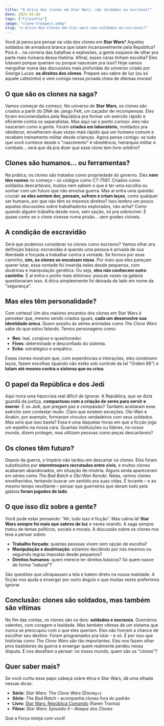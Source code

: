 ```yaml
---
title: "A ética dos clones em Star Wars: são soldados ou escravos?"
date: 2025-05-06
tags: ["Filosofia"]
image: "clone-troopers.webp"
slug: "a-etica-dos-clones-em-star-wars-sao-soldados-ou-escravos?"
---
```


Você já parou pra pensar na vida dos clones em **Star Wars**? Aqueles soldados de armadura branca que lutam incansavelmente pela República? Pois é… na correria das batalhas e explosões, a gente esquece de olhar pra parte mais humana dessa história. Afinal, esses caras tinham escolha? Eles lutavam porque queriam ou porque nasceram pra isso? Hoje vamos mergulhar numa das discussões mais profundas do universo criado por George Lucas: **os direitos dos clones**. Prepare seu sabre de luz (ou só aquele cafezinho) e vem comigo nessa jornada cheia de dilemas morais!

## O que são os clones na saga?

Vamos começar do começo. No universo de **Star Wars**, os clones são criados a partir do DNA de Jango Fett, um caçador de recompensas. Eles foram encomendados pela República pra formar um exército rápido e eficiente contra os separatistas. Mas aqui vai o ponto curioso: eles não nasceram como a gente. Foram **criados em laboratório**, moldados pra obedecer, envelhecem duas vezes mais rápido que um humano comum e recebem treinamento militar desde crianças. Agora pense comigo: se tudo que você conhece desde o "nascimento" é obediência, hierarquia militar e combate... será que dá pra dizer que esse clone tem livre-arbítrio?

## Clones são humanos... ou ferramentas?

Na prática, os clones são tratados como propriedade do governo. Eles **nem têm nomes** no começo – só códigos como CT-7567. Criados como soldados descartáveis, muitos nem sabem o que é ter uma escolha ou sonhar com um futuro que não envolva guerra. Mas aí entra uma questão crucial: **se eles sentem dor, pensam, sofrem e criam laços**, como qualquer ser humano, por que não têm os mesmos direitos? Isso lembra um pouco aquelas discussões sobre trabalhadores explorados, não acha? Como quando alguém trabalha desde novo, sem opção, só pra sobreviver. É quase como se o clone vivesse numa prisão... sem grades visíveis.

## A condição de escravidão

Será que podemos considerar os clones como escravos? Vamos olhar pra definição básica: escravidão é quando uma pessoa é privada de sua liberdade e forçada a trabalhar contra a vontade. Se formos por esse caminho, **sim, os clones se encaixam nisso**. Por mais que eles pareçam querer lutar, essa vontade foi inserida neles desde pequenos, com doutrinas e manipulação genética. Ou seja, **eles não conhecem outro caminho**. E aí entra o ponto mais doloroso: poucas vozes na galáxia questionaram isso. A ética simplesmente foi deixada de lado em nome da "segurança".

## Mas eles têm personalidade?

Com certeza! Um dos maiores encantos dos clones em Star Wars é perceber que, mesmo sendo criados iguais, **cada um desenvolve sua identidade única**. Quem assistiu às séries animadas como _The Clone Wars_ sabe do que estou falando. Temos personagens como:

*   **Rex**: leal, corajoso e questionador.
*   **Fives**: determinado e desconfiado do sistema.
*   **Echo**: estratégico e empático.

Esses clones mostram que, com experiências e interações, eles constroem laços, fazem escolhas (quando não estão sob controle da tal "Ordem 66") e **lutam até mesmo contra o sistema que os criou**.

## O papel da República e dos Jedi

Aqui mora uma hipocrisia real difícil de ignorar. A República, que se dizia guardiã da justiça, **compactuou com a criação de seres para servir e morrer**. E os Jedi, que pregam paz e compaixão? Também aceitaram esse exército sem contestar muito. Claro que existem exceções. Obi-Wan e Anakin, por exemplo, formaram vínculos verdadeiros com seus soldados. Mas será que isso basta? Essa é uma daquelas horas em que a ficção joga um espelho na nossa cara. Quantas instituições ou líderes, no nosso mundo, dizem proteger, mas utilizam pessoas como peças descartáveis?

## Os clones têm futuro?

Depois da guerra, o Império não tardou em descartar os clones. Eles foram substituídos por **stormtroopers recrutados entre civis**, e muitos clones acabaram abandonados, em situação de miséria. Alguns ainda apareceram em séries como _The Bad Batch_ e _Obi-Wan Kenobi_. Nelas, vemos clones envelhecidos, tentando buscar um sentido pra suas vidas. É tocante – e ao mesmo tempo revoltante – pensar que guerreiros que deram tudo pela galáxia **foram jogados de lado**.

## O que isso diz sobre a gente?

Você pode estar pensando: "Ah, tudo isso é ficção". Mas calma lá! **Star Wars sempre foi mais que sabres de luz** e naves voando. A saga sempre tratou de temas políticos, sociais e morais. A discussão sobre os clones nos leva a pensar sobre:

*   **Trabalho forçado**: quantas pessoas vivem sem opção de escolha?
*   **Manipulação e doutrinação**: estamos decidindo por nós mesmos ou seguindo regras impostas desde pequenos?
*   **Direitos humanos**: quem merece ter direitos básicos? Só quem nasce de forma "natural"?

São questões que ultrapassam a tela e batem direto na nossa realidade. A ficção nos ajuda a enxergar por outro ângulo o que muitas vezes preferimos ignorar.

## Conclusão: clones são soldados, mas também são vítimas

No fim das contas, os clones são os dois: **soldados e escravos**. Guerreiros valentes, com coragem e lealdade. Mas também vítimas de um sistema que nunca se preocupou com o que eles queriam. Eles não tiveram a chance de escolher seu destino. Foram programados pra lutar – e só. É por isso que histórias como _The Clone Wars_ são tão importantes. Elas nos fazem olhar pros bastidores da guerra e enxergar quem realmente perdeu nessa disputa. E nos desafiam a pensar: no nosso mundo, quem são os "clones"?

## Quer saber mais?

Se você curtiu esse papo cabeça sobre ética e Star Wars, dá uma olhada nessas dicas:

*   **Série:** _Star Wars: The Clone Wars_ (Disney+)
*   **Série:** _The Bad Batch_ – acompanha clones fora do padrão
*   **Livro:** [Star Wars: República Comando](https://starwars.fandom.com/wiki/Republic_Commando) (Karen Traviss)
*   **Filme:** _Star Wars: Episódio II – Ataque dos Clones_

Que a Força esteja com você!